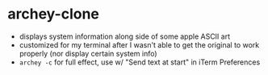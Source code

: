 # archey-clone

- displays system information along side of some apple ASCII art 
- customized for my terminal after I wasn't able to get the original to work properly (nor display certain system info)
- `archey -c` for full effect, use w/ "Send text at start" in iTerm Preferences


